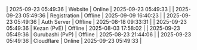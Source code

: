 | 2025-09-23 05:49:36 | Website | Online | 2025-09-23 05:49:33 |
| 2025-09-23 05:49:36 | Registration | Offline | 2025-09-09 16:40:23 |
| 2025-09-23 05:49:36 | Auth Server | Offline | 2025-08-18 09:33:31 |
| 2025-09-23 05:49:36 | Kezan (PvE) | Offline | 2025-08-03 17:58:02 |
| 2025-09-23 05:49:36 | Gurubashi (PvP) | Offline | 2025-08-23 21:44:06 |
| 2025-09-23 05:49:36 | Cloudflare | Online | 2025-09-23 05:49:33 |

